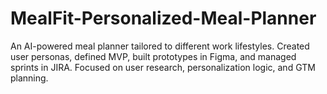 # MealFit-Personalized-Meal-Planner
An AI-powered meal planner tailored to different work lifestyles. Created user personas, defined MVP, built prototypes in Figma, and managed sprints in JIRA. Focused on user research, personalization logic, and GTM planning.
